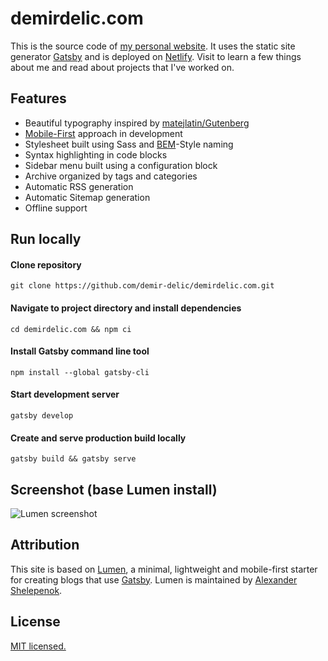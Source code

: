 # demirdelic.com
This is the source code of [my personal website](https://demirdelic.com). It uses the static site generator [Gatsby](https://github.com/gatsbyjs/gatsby) and is deployed on [Netlify](https://www.netlify.com/). Visit to learn a few things about me and read about projects that I've worked on.

## Features

+ Beautiful typography inspired by [matejlatin/Gutenberg](https://github.com/matejlatin/Gutenberg)
+ [Mobile-First](https://medium.com/@mrmrs_/mobile-first-css-48bc4cc3f60f) approach in development
+ Stylesheet built using Sass and [BEM](http://getbem.com/naming/)-Style naming
+ Syntax highlighting in code blocks
+ Sidebar menu built using a configuration block
+ Archive organized by tags and categories
+ Automatic RSS generation
+ Automatic Sitemap generation
+ Offline support

## Run locally

#### Clone repository

`git clone https://github.com/demir-delic/demirdelic.com.git`

#### Navigate to project directory and install dependencies
`cd demirdelic.com && npm ci`

#### Install Gatsby command line tool
`npm install --global gatsby-cli`

#### Start development server
`gatsby develop`

#### Create and serve production build locally
`gatsby build && gatsby serve`

## Screenshot (base Lumen install)

![Lumen screenshot](http://i.imgur.com/422y5GV.png)

## Attribution

This site is based on [Lumen](https://github.com/alxshelepenok/gatsby-starter-lumen), a minimal, lightweight and mobile-first starter for creating blogs that use [Gatsby](https://github.com/gatsbyjs/gatsby). Lumen is maintained by [Alexander Shelepenok](https://github.com/alxshelepenok).

## License

[MIT licensed.](./LICENSE)